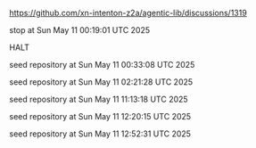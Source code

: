 https://github.com/xn-intenton-z2a/agentic-lib/discussions/1319


stop at Sun May 11 00:19:01 UTC 2025

HALT

seed repository at Sun May 11 00:33:08 UTC 2025

seed repository at Sun May 11 02:21:28 UTC 2025

seed repository at Sun May 11 11:13:18 UTC 2025

seed repository at Sun May 11 12:20:15 UTC 2025

seed repository at Sun May 11 12:52:31 UTC 2025
